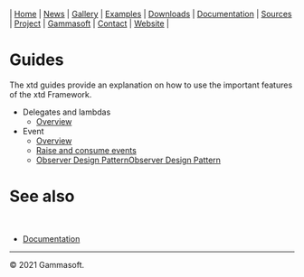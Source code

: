 | [Home](home.md) | [News](news.md) | [Gallery](gallery.md) | [Examples](examples.md) | [Downloads](downloads.md) | [Documentation](documentation.md) | [Sources](https://github.com/gammasoft71/xtd) | [Project](https://sourceforge.net/projects/xtdpro/) | [Gammasoft](gammasoft.md)  | [Contact](contact.md) | [Website](https://gammasoft71.wixsite.com/xtdpro) |

# Guides

The xtd guides provide an explanation on how to use the important features of the xtd Framework. 

* Delegates and lambdas
  * [Overview]()
* Event
  * [Overview](guide_handle_and_raise_events.md)
  * [Raise and consume events](guide_raise_and_consume_events.md)
  * [Observer Design PatternObserver Design Pattern](guide_observer_design_pattern.md)

# See also
​
* [Documentation](documentation.md)

______________________________________________________________________________________________

© 2021 Gammasoft.
